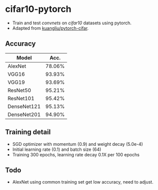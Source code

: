 cifar10-pytorch
========
* Train and test *convnets* on *cifar10* datasets using pytorch.  
* Adapted from [kuangliu/pytorch-cifar](https://github.com/kuangliu/pytorch-cifar).


## Accuracy
| Model             | Acc.        |
| ----------------- | ----------- |
| AlexNet           | 78.06%      |
| VGG16             | 93.93%      |
| VGG19             | 93.69%      |
| ResNet50          | 95.21%      |
| ResNet101         | 95.42%      |
| DenseNet121       | 95.13%      |
| DenseNet201       | 94.90%      |


## Training detail
* SGD optimizer with momentum (0.9) and weight decay (5.0e-4)
* Initial learning rate (0.1) and batch size (64)
* Training 300 epochs, learning rate decay 0.1X per 100 epochs

## Todo
* AlexNet using common training set get low accuracy, need to adjust.
